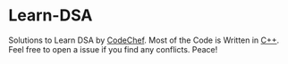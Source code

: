 # Learn-DSA
 Solutions to Learn DSA by [CodeChef](https://www.codechef.com/LEARNDSA).
 Most of the Code is Written in [C++](https://wikipedia.org/wiki/C%2B%2B).
 Feel free to open a issue if you find any conflicts.
 Peace!
